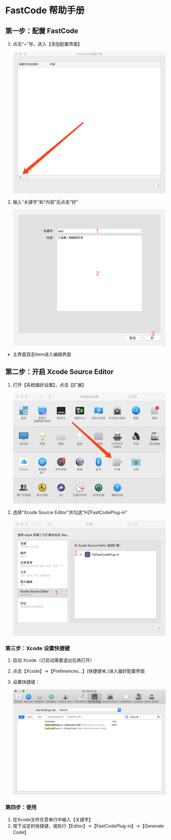 # FastCode 帮助手册

## 第一步：配置 FastCode

1. 点击“+”号，进入【添加配置界面】
	
	![主界面](./img/1.png)
	
2. 输入“关键字”和“内容”后点击“好”

	![添加/编辑界面](./img/2.png)
	
* 主界面双击Item进入编辑界面

## 第二步：开启 Xcode Source Editor

1. 打开【系统偏好设置】，点击【扩展】

	![系统偏好设置](./img/3.png)
	
2. 选择“Xcode Source Editor”并勾选“HZFastCodePlug-in”

	![扩展](./img/4.png)
	
### 第三步：Xcode 设置快捷键

1. 启动 Xcode（已启动需要退出后再打开）
2. 点击【Xcode】->【Preferences...】(快捷键⌘,)进入偏好配置界面
3. 设置快捷键：

	![Xcode Key Bindings](./img/5.png)
	
### 第四步：使用

1. 在Xcode文件任意单行中输入【关键字】
2. 按下设定的快捷键，或执行【Editor】->【FastCodePlug-in】->【Generate Code】





